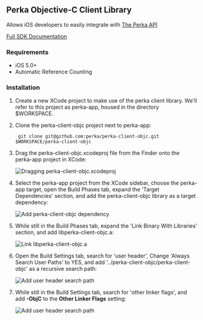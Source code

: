 ## Perka Objective-C Client Library

Allows iOS developers to easily integrate with [The Perka API](https://getperka.com/developer/)

[Full SDK Documentation](http://perka.github.com/perka-client-objc/classes.html)

### Requirements
* iOS 5.0+
* Automatic Reference Counting

### Installation

1. Create a new XCode project to make use of the perka client library.  We'll refer to this project as perka-app, housed in the directory $WORKSPACE.

2. Clone the perka-client-objc project next to perka-app:

        git clone git@github.com:perka/perka-client-objc.git $WORKSPACE/perka-client-objc

3. Drag the perka-client-objc.xcodeproj file from the Finder onto the perka-app project in XCode:

   ![Dragging perka-client-objc.xcodeproj](https://raw.github.com/perka/perka-client-objc/master/docs/screen1.jpg)
   
4. Select the perka-app project from the XCode sidebar, choose the perka-app target, open the Build Phases tab, expand the 'Target Dependencies' section, and add the perka-client-objc library as a target dependency:

    ![Add perka-client-objc dependency](https://raw.github.com/perka/perka-client-objc/master/docs/screen2.jpg)
       
5. While still in the Build Phases tab, expand the 'Link Binary With Libraries' section, and add libperka-client-objc.a:
	
	![Link libperka-client-objc.a](https://raw.github.com/perka/perka-client-objc/master/docs/screen4.jpg)
	
6. Open the Build Settings tab, search for 'user header', Change 'Always Search User Paths' to YES, and add '../perka-client-objc/perka-client-objc' as a recursive search path:
  
    ![Add user header search path](https://raw.github.com/perka/perka-client-objc/master/docs/screen3.jpg)

7. While still in the Build Settings tab, search for 'other linker flags', and add __-ObjC__ to the **Other Linker Flags** setting:

    ![Add user header search path](https://raw.github.com/perka/perka-client-objc/master/docs/screen5.jpg)
 
   